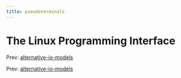 ```yaml
---
title: pseudoterminals
---
```


# The Linux Programming Interface

Prev:
[alternative-io-models](alternative-io-models.md)

Prev:
[alternative-io-models](alternative-io-models.md)

